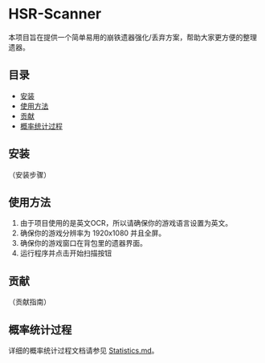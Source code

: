 # HSR-Scanner

本项目旨在提供一个简单易用的崩铁遗器强化/丢弃方案，帮助大家更方便的整理遗器。

## 目录

- [安装](#安装)
- [使用方法](#使用方法)
- [贡献](#贡献)
- [概率统计过程](#概率统计过程)

## 安装

（安装步骤）

## 使用方法

1. 由于项目使用的是英文OCR，所以请确保你的游戏语言设置为英文。
2. 确保你的游戏分辨率为 1920x1080 并且全屏。
3. 确保你的游戏窗口在背包里的遗器界面。
4. 运行程序并点击开始扫描按钮

## 贡献

（贡献指南）

## 概率统计过程

详细的概率统计过程文档请参见 [Statistics.md](Statistics.md)。
